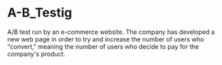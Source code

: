 # A-B_Testig

 A/B test run by an e-commerce website. The company has developed a new web page in order to try and increase the number of users who "convert," meaning the number of users 
 who decide to pay for the company's product. 

